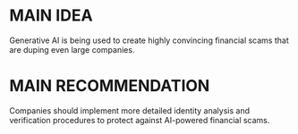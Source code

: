 # MAIN IDEA
Generative AI is being used to create highly convincing financial scams that are duping even large companies.

# MAIN RECOMMENDATION
Companies should implement more detailed identity analysis and verification procedures to protect against AI-powered financial scams.
